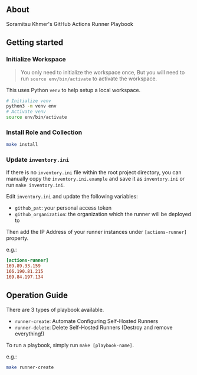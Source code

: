 ## About
Soramitsu Khmer's GitHub Actions Runner Playbook 

## Getting started

### Initialize Workspace

> You only need to initialize the workspace once,
> But you will need to run `source env/bin/activate` to activate the workspace.

This uses Python `venv` to help setup a local workspace.

```sh
# Initialize venv
python3 -m venv env
# Activate venv
source env/bin/activate
```

### Install Role and Collection

```sh
make install
```

### Update `inventory.ini`

If there is no `inventory.ini` file within the root project directory, you can manually copy the `inventory.ini.example` and save it as `inventory.ini` or run `make inventory.ini`.

Edit `inventory.ini` and update the following variables:

- `github_pat`: your personal access token
- `github_organization`: the organization which the runner will be deployed to

Then add the IP Address of your runner instances under `[actions-runner]` property.

e.g.:
```ini
[actions-runner]
169.89.33.159
166.190.81.215
169.84.197.134
```

## Operation Guide

There are 3 types of playbook available.

- `runner-create`: Automate Configuring Self-Hosted Runners
- `runner-delete`: Delete Self-Hosted Runners (Destroy and remove everything!)

To run a playbook, simply run `make [playbook-name]`.

e.g.:
```sh
make runner-create
```

